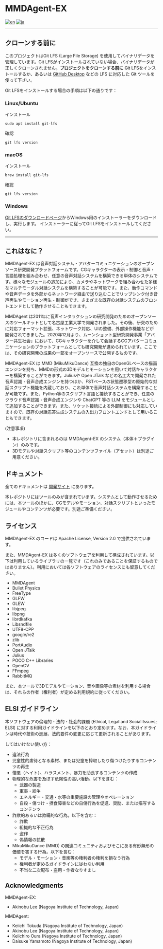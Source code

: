 # MMDAgent-EX

[![en](https://img.shields.io/badge/lang-en-red.svg)](README.md)
[![ja](https://img.shields.io/badge/lang-ja-blue.svg)](README.ja.md)

---

## クローンする前に

このプロジェクトはGit LFS (Large File Storage) を使用してバイナリデータを管理しています。Git LFSがインストールされていない場合、バイナリデータが正しくクローンされません。**プロジェクトをクローンする前に** Git LFSをインストールするか、あるいは [GitHub Desktop](https://desktop.github.com/) などの LFS に対応した Git ツールを使って下さい。

Git LFSをインストールする場合の手順は以下の通りです：

### Linux/Ubuntu

インストール

```shell
sudo apt install git-lfs
```

確認

```shell
git lfs version
```

### macOS

インストール

```shell
brew install git-lfs
```

確認

```shell
git lfs version
```

### Windows

[Git LFSのダウンロードページ](https://git-lfs.com/)からWindows用のインストーラーをダウンロードし、実行します。
インストーラーに従ってGit LFSをインストールしてください。

---

## これはなに？

MMDAgent-EX は音声対話システム・アバターコミュニケーションのオープンソース研究開発プラットフォームです。CGキャラクターの表示・制御と音声・言語処理を組み合わせ、任意の音声対話システムを構築できる単体のシステムです。様々なモジュールの追加により、カメラやネットワークを組み合わせた多様なマルチモーダル対話システムを構築することが可能です。また、動作コマンドや音声データを外部からネットワーク経由で送り込むことでリップシンク付き音声再生やモーション再生・制御ができ、さまざまな既存の対話システムのフロントエンドとして動作させることもできます。

MMDAgent は2011年に音声インタラクションの研究開発のためのオープンソースのツールキットとして名古屋工業大学で開発されました。その後、研究のために対応フォーマット拡張、ネットワーク対応、UIの整備、外部操作機能などが開発されてきました。2020年12月より、ムーンショット型研究開発事業「アバター共生社会」において、CGキャラクターを介して会話するCGアバターコミュニケーションのプラットフォームとしても研究開発が進められています。ここでは、その研究開発の成果の一部をオープンソースで公開するものです。

MMDAgent-EX は MMD (MikuMikuDance) 互換の独自のOpenGLベースの描画エンジンを持ち、MMDの形式の3Dモデルとモーションを用いて対話キャラクターを構築することができます。Juliusや Open JTalk などの名工大で開発された音声認識・音声合成エンジンを持つほか、FSTベースの状態遷移型の原始的な対話スクリプト機能を内蔵しており、これ単体で音声対話システムを構築することが可能です。また、Python等のスクリプト言語と接続することができ、任意のクラウド音声認識・音声合成エンジンや ChatGPT 等の LLM をモジュールとして追加することができます。また、ソケット接続による外部制御にも対応していますので、既存の対話応答生成システムの入出力フロントエンドとして用いることもできます。

(注意事項)

- 本レポジトリに含まれるのは MMDAgent-EX のシステム（本体＋プラグイン）のみです。
- 3Dモデルや対話スクリプト等のコンテンツファイル（アセット）は別途ご用意ください。

## ドキュメント

全てのドキュメントは [開発サイト](https://mmdagent-ex.dev/ja/) にあります。

本レポジトリにはツールのみが含まれています。システムとして動作させるためには、本ツールのほかに、CGモデルやモーション、対話スクリプトといったモジュールやコンテンツが必要です。別途ご準備ください。

## ライセンス

MMDAgent-EX のコードは Apache License, Version 2.0 で提供されています。

また、MMDAgent-EX は多くのソフトウェアを利用して構成されています。以下は利用しているライブラリの一覧です（これのみであることを保証するものではありません）。利用においては各ソフトウェアのライセンスにも留意してください。

- MMDAgent
- Bullet Physics
- FreeType
- GLFW
- GLEW
- libjpeg
- libpng
- librdkafka
- Libsndfile
- UTF8-CPP
- google/re2
- zlib
- PortAudio
- Open JTalk
- Julius
- POCO C++ Libraries
- OpenCV
- FFmpeg
- RabbitMQ

また、本ツールで3Dモデルやモーション、音や画像等の素材を利用する場合は、それらの作者（権利者）が定める利用規約に従ってください。

## ELSI ガイドライン

本ソフトウェアの倫理的・法的・社会的課題 (Ethical, Legal and Social Issues; ELSI) に対する利用ガイドラインを以下のとおり定めます。なお、本ガイドラインは時代や技術の進展、法的要件の変更に応じて更新されることがあります。

してはいけない使い方：

- 違法行為
- 児童性的虐待となる素材、または児童を搾取したり傷つけたりするコンテンツの再生
- 憎悪（ヘイト）、ハラスメント、暴⼒を助長するコンテンツの作成
- 物理的な危害を及ぼす危険性の⾼い活動。以下を含む：
  - 武器の製造
  - 軍事・紛争
  - エネルギー・交通・水等の重要施設の管理やオペレーション
  - 自殺・傷つけ・摂食障害などの自傷行為を促進、奨励、または描写するコンテンツ
- 詐欺的あるいは欺瞞的な⾏為。以下を含む：
  - 詐欺
  - 組織的な不正行為
  - 盗作
  - 偽情報の拡散
- MikuMikuDance (MMD) の関連コミュニティおよびそこにある有形無形の価値を害する行為。以下を含む：
  - モデル・モーション・音楽等の権利者の権利を損なう行為
  - 権利者が定めるガイドラインに従わない利用
  - 不当な二次配布・盗用・作者なりすまし

## Acknowledgments

MMDAgent-EX:

- Akinobu Lee (Nagoya Institute of Technology, Japan)

MMDAgent:

- Keiichi Tokuda (Nagoya Institute of Technology, Japan)
- Akinobu Lee (Nagoya Institute of Technology, Japan)
- Keiichiro Oura (Nagoya Institute of Technology, Japan)
- Daisuke Yamamoto (Nagoya Institute of Technology, Japan)
